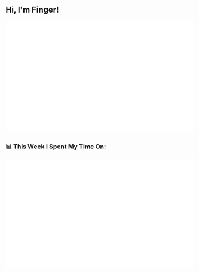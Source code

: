 <h2> Hi, I'm Finger!</h2>

<img align="right" src="https://raw.githubusercontent.com/spianmo/github-stats/master/generated/overview.svg#gh-light-mode-only">

<!-- <img align="right" height="160em" src="https://github-readme-stats-eight-theta.vercel.app/api/top-langs/?username=spianmo&layout=compact&langs_count=8&theme=algolia"/>	 -->
	
```go
package main

type Me struct {
	Name   string
	Job    string
	Code   string
	Skills string
}

func main() {
	me := &Me{
		Name:   "Finger",
		Job:    "Client-side Engineer",
		Code:   "Java, Kotlin, C#, Rust and C++ and Others",
		Skills: "Android, Security, Cross-platform client, NLP, CV, ASR ^o^",
	}
	_ = me
}
```


<h3>📊 This Week I Spent My Time On:</h3>
<img align='right' src="https://raw.githubusercontent.com/spianmo/github-stats/master/generated/languages.svg#gh-light-mode-only">

<!--START_SECTION:waka-->

```txt
Vue.js                 22 hrs 51 mins  █████████████████▒░░░░░░░   69.59 %
TypeScript             4 hrs 50 mins   ███▓░░░░░░░░░░░░░░░░░░░░░   14.75 %
JSON                   2 hrs 20 mins   █▓░░░░░░░░░░░░░░░░░░░░░░░   07.15 %
SCSS                   43 mins         ▓░░░░░░░░░░░░░░░░░░░░░░░░   02.22 %
Java                   38 mins         ▒░░░░░░░░░░░░░░░░░░░░░░░░   01.93 %
```

<!--END_SECTION:waka-->
